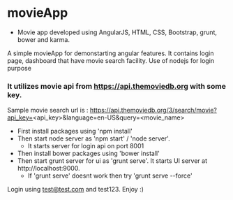 # movieApp
- Movie app developed using AngularJS, HTML, CSS, Bootstrap, grunt, bower and karma. 
  
A simple movieApp for demonstarting angular features.
It contains login page, dashboard that have movie search facility.
Use of nodejs for login purpose

### It utilizes movie api from https://api.themoviedb.org with some key.
Sample movie search url is : https://api.themoviedb.org/3/search/movie?api_key=<api_key>&language=en-US&query=<movie_name>

- First install packages using 'npm install'
- Then start node server as 'npm start' / 'node server'.
  - It starts server for login api on port 8001
- Then install bower packages using 'bower install'
- Then start grunt server for ui as 'grunt serve'. It starts UI server at http://localhost:9000.
  - If 'grunt serve' doesnt work then try 'grunt serve --force'

Login using test@test.com and test123.
Enjoy :)

